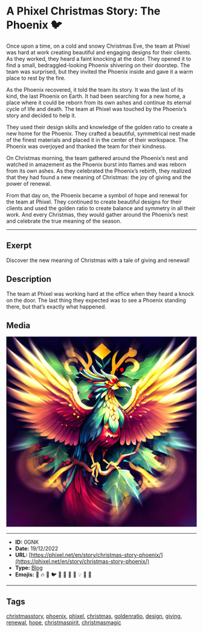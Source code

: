 # A Phixel Christmas Story: The Phoenix 🐦
Once upon a time, on a cold and snowy Christmas Eve, the team at Phixel was hard at work creating beautiful and engaging designs for their clients. As they worked, they heard a faint knocking at the door. They opened it to find a small, bedraggled-looking Phoenix shivering on their doorstep. The team was surprised, but they invited the Phoenix inside and gave it a warm place to rest by the fire.

As the Phoenix recovered, it told the team its story. It was the last of its kind, the last Phoenix on Earth. It had been searching for a new home, a place where it could be reborn from its own ashes and continue its eternal cycle of life and death. The team at Phixel was touched by the Phoenix’s story and decided to help it.

They used their design skills and knowledge of the golden ratio to create a new home for the Phoenix. They crafted a beautiful, symmetrical nest made of the finest materials and placed it in the center of their workspace. The Phoenix was overjoyed and thanked the team for their kindness.

On Christmas morning, the team gathered around the Phoenix’s nest and watched in amazement as the Phoenix burst into flames and was reborn from its own ashes. As they celebrated the Phoenix’s rebirth, they realized that they had found a new meaning of Christmas: the joy of giving and the power of renewal.

From that day on, the Phoenix became a symbol of hope and renewal for the team at Phixel. They continued to create beautiful designs for their clients and used the golden ratio to create balance and symmetry in all their work. And every Christmas, they would gather around the Phoenix’s nest and celebrate the true meaning of the season.


------------
## Exerpt
Discover the new meaning of Christmas with a tale of giving and renewal!
## Description
The team at Phixel was working hard at the office when they heard a knock on the door. The last thing they expected was to see a Phoenix standing there, but that’s exactly what happened.
## Media
<img src="media/xmas-phoenix.jpg">

------------
- **ID:** 0GNK
- **Date:** 19/12/2022
- **URL:** [https://phixel.net/en/story/christmas-story-phoenix/](https://phixel.net/en/story/christmas-story-phoenix/)
- **Type:** [Blog](#blog)
- **Emojis:** 🎄 🔥 💙 🐦 🎁 🎅 🦅 💭 💡 🌟 🙏

------------
## Tags
[christmasstory](#christmasstory), [phoenix](#phoenix), [phixel](#phixel), [christmas](#christmas), [goldenratio](#goldenratio), [design](#design), [giving](#giving), [renewal](#renewal), [hope](#hope), [christmaspirit](#christmaspirit), [christmasmagic](#christmasmagic)

